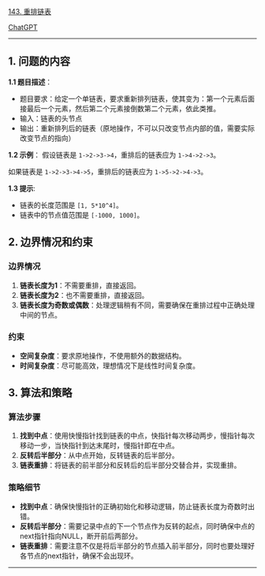 [143. 重排链表](https://leetcode.cn/problems/reorder-list)

[ChatGPT](https://chat.openai.com/share/dfba02d3-52ed-4765-ac9c-24b07f7bda73)

---

## 1. 问题的内容
**1.1 题目描述**：
- 题目要求：给定一个单链表，要求重新排列链表，使其变为：第一个元素后面接最后一个元素，然后第二个元素接倒数第二个元素，依此类推。
- 输入：链表的头节点
- 输出：重新排列后的链表（原地操作，不可以只改变节点内部的值，需要实际改变节点的指向）

**1.2 示例**：
假设链表是 `1->2->3->4`，重排后的链表应为 `1->4->2->3`。

如果链表是 `1->2->3->4->5`，重排后的链表应为 `1->5->2->4->3`。

**1.3 提示**:
- 链表的长度范围是 `[1, 5*10^4]`。
- 链表中的节点值范围是 `[-1000, 1000]`。

## 2. 边界情况和约束
### 边界情况
1. **链表长度为1**：不需要重排，直接返回。
2. **链表长度为2**：也不需要重排，直接返回。
3. **链表长度为奇数或偶数**：处理逻辑稍有不同，需要确保在重排过程中正确处理中间的节点。

### 约束
- **空间复杂度**：要求原地操作，不使用额外的数据结构。
- **时间复杂度**：尽可能高效，理想情况下是线性时间复杂度。

## 3. 算法和策略
### 算法步骤
1. **找到中点**：使用快慢指针找到链表的中点，快指针每次移动两步，慢指针每次移动一步，当快指针到达末尾时，慢指针即在中点。
2. **反转后半部分**：从中点开始，反转链表的后半部分。
3. **链表重排**：将链表的前半部分和反转后的后半部分交替合并，实现重排。

### 策略细节
- **找到中点**：确保快慢指针的正确初始化和移动逻辑，防止链表长度为奇数时出错。
- **反转后半部分**：需要记录中点的下一个节点作为反转的起点，同时确保中点的next指针指向NULL，断开前后两部分。
- **链表重排**：需要注意不仅是将后半部分的节点插入前半部分，同时也要处理好各节点的next指针，确保不会出现环。

---